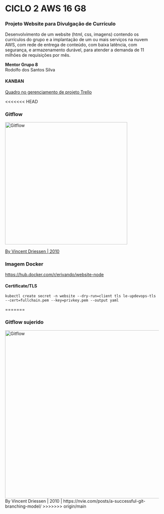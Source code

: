# CICLO 2 AWS 16 G8

### Projeto Website para Divulgação de Currículo  
Desenvolvimento de um website (html, css, imagens) contendo os currículos do grupo e a implantação de um ou mais serviços na nuvem AWS, com rede de entrega de conteúdo, com baixa latência, com segurança, e armazenamento durável, para atender a demanda de 11 milhões de requisições por mês.  

**Mentor Grupo 8**  
Rodolfo dos Santos Silva

#### KANBAN
[Quadro no gerenciamento de projeto Trello](https://trello.com/b/aZODSjkj/kanban-da-cloud)

<<<<<<< HEAD
### Gitflow
<img width=400px src="https://nvie.com/img/git-model@2x.png" alt="Gitflow">

[By Vincent Driessen | 2010 ](https://nvie.com/posts/a-successful-git-branching-model/)

### Imagem Docker
https://hub.docker.com/r/erivando/website-node


#### Certificate/TLS
```console
kubectl create secret -n website --dry-run=client tls le-updevops-tls --cert=fullchain.pem --key=privkey.pem --output yaml
```
=======
### Gitflow sujerido
<img width=550px src="https://nvie.com/img/git-model@2x.png" alt="Gitflow">  
By Vincent Driessen | 2010 | https://nvie.com/posts/a-successful-git-branching-model/
>>>>>>> origin/main
